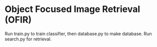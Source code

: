 # Object Focused Image Retrieval (OFIR)
Run train.py to train classifier, then database.py to make database.
Run search.py for retrieval.
